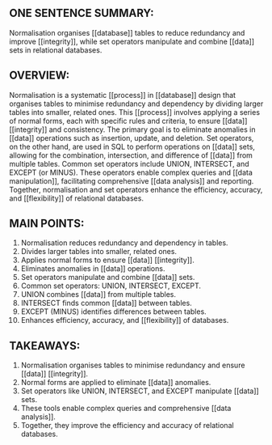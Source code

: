 ## ONE SENTENCE SUMMARY:
Normalisation organises [[database]] tables to reduce redundancy and improve [[integrity]], while set operators manipulate and combine [[data]] sets in relational databases.

## OVERVIEW:
Normalisation is a systematic [[process]] in [[database]] design that organises tables to minimise redundancy and dependency by dividing larger tables into smaller, related ones. This [[process]] involves applying a series of normal forms, each with specific rules and criteria, to ensure [[data]] [[integrity]] and consistency. The primary goal is to eliminate anomalies in [[data]] operations such as insertion, update, and deletion. Set operators, on the other hand, are used in SQL to perform operations on [[data]] sets, allowing for the combination, intersection, and difference of [[data]] from multiple tables. Common set operators include UNION, INTERSECT, and EXCEPT (or MINUS). These operators enable complex queries and [[data manipulation]], facilitating comprehensive [[data analysis]] and reporting. Together, normalisation and set operators enhance the efficiency, accuracy, and [[flexibility]] of relational databases.

## MAIN POINTS:
1. Normalisation reduces redundancy and dependency in tables.
2. Divides larger tables into smaller, related ones.
3. Applies normal forms to ensure [[data]] [[integrity]].
4. Eliminates anomalies in [[data]] operations.
5. Set operators manipulate and combine [[data]] sets.
6. Common set operators: UNION, INTERSECT, EXCEPT.
7. UNION combines [[data]] from multiple tables.
8. INTERSECT finds common [[data]] between tables.
9. EXCEPT (MINUS) identifies differences between tables.
10. Enhances efficiency, accuracy, and [[flexibility]] of databases.

## TAKEAWAYS:
1. Normalisation organises tables to minimise redundancy and ensure [[data]] [[integrity]].
2. Normal forms are applied to eliminate [[data]] anomalies.
3. Set operators like UNION, INTERSECT, and EXCEPT manipulate [[data]] sets.
4. These tools enable complex queries and comprehensive [[data analysis]].
5. Together, they improve the efficiency and accuracy of relational databases.